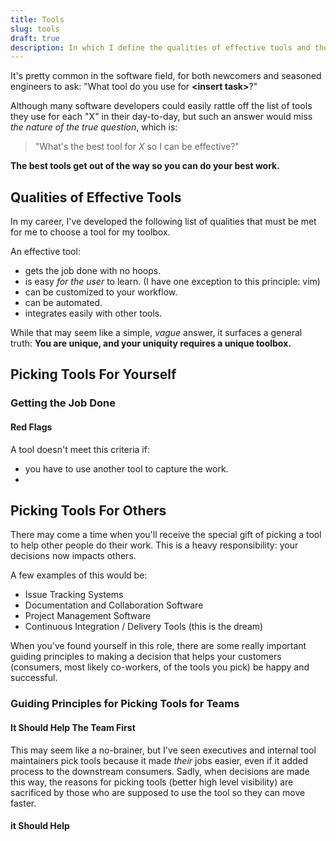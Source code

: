 ```yaml
---
title: Tools
slug: tools
draft: true
description: In which I define the qualities of effective tools and the gravity of choosing the right tools for yourself and for others.
---
```


It's pretty common in the software field, for both newcomers and seasoned engineers to ask: "What tool do you use for **&lt;insert task&gt;**?"

Although many software developers could easily rattle off the list of tools they use for each "X" in their day-to-day, but such an answer would miss _the nature of the true question_, which is: 

> "What's the best tool for _X_ so I can be effective?"

**The best tools get out of the way so you can do your best work.**

## Qualities of Effective Tools

In my career, I've developed the following list of qualities that must be met for me to choose a tool for my toolbox.

An effective tool:

- gets the job done with no hoops.
- is easy _for the user_ to learn. (I have one exception to this principle: vim)
- can be customized to your workflow.
- can be automated.
- integrates easily with other tools. 

While that may seem like a simple, _vague_ answer, it surfaces a general truth: **You are unique, and your uniquity requires a unique toolbox.**

## Picking Tools For Yourself

### Getting the Job Done

#### Red Flags 

A tool doesn't meet this criteria if:

- you have to use another tool to capture the work.
- 

## Picking Tools For Others

There may come a time when you'll receive the special gift of picking a tool to help other people do their work. This is a heavy responsibility: your decisions now impacts others.

A few examples of this would be:

- Issue Tracking Systems
- Documentation and Collaboration Software
- Project Management Software
- Continuous Integration / Delivery Tools (this is the dream)

When you've found yourself in this role, there are some really important guiding principles to making a decision that helps your customers (consumers, most likely co-workers, of the tools you pick) be happy and successful. 

### Guiding Principles for Picking Tools for Teams

#### It Should Help The Team First

This may seem like a no-brainer, but I've seen executives and internal tool maintainers pick tools because it made _their_ jobs easier, even if it added process to the downstream consumers. Sadly, when decisions are made this way, the reasons for picking tools (better high level visibility) are sacrificed by those who are supposed to use the tool so they can move faster.

#### it Should Help 
